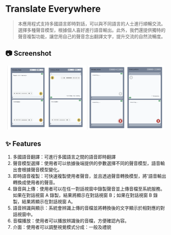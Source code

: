 # Translate Everywhere

> 本應用程式支持多國語言即時對話，可以與不同語言的人士進行順暢交流。選擇多種聲音模型，根據個人喜好進行語音輸出。此外，我們還提供獨特的聲音複製功能，讓您用自己的聲音念出翻譯文字，提升交流的自然流暢度。

## 📷 Screenshot

<p align="center">
<img src="https://github.com/hsuifang/translation-voice-client/raw/main/public/screenshot01.png" height="200px" alt="介面模式" />
<img src="https://github.com/hsuifang/translation-voice-client/raw/main/public/screenshot02.png" height="200px" alt="錄音中" />
</p>

## ✨ Features
1. 多國語音翻譯：可進行多國語言之間的語音即時翻譯
2. 聲音模型選擇：使用者可以依據後端提供的參數選擇不同的聲音模型，語音輸出會根據聲音模型變化。
3. 即時語音複製：可快速複製使用者聲音，並且透過聲音轉換模型，將'語音輸出轉換成使用者的聲音。
4. 錄音與上傳：使用者可以在任一對話視窗中錄製聲音並上傳音檔至系統服務。如果在對話視窗 A 錄製，結果將顯示在對話視窗 B；如果在對話視窗 B 錄製，結果將顯示在對話視窗 A。
5. 語音辨識與顯示：系統會辨識上傳的音檔並將轉換後的文字顯示於相對應的對話視窗中。
6. 音檔播放：使用者可以播放辨識後的音檔，方便確認內容。
7. 介面：使用者可以調整視覺模式分成：一般及禮貌